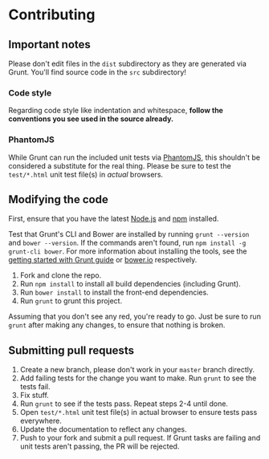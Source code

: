 # Contributing

## Important notes
Please don't edit files in the `dist` subdirectory as they are generated via Grunt. You'll find source code in the `src` subdirectory!

### Code style
Regarding code style like indentation and whitespace, **follow the conventions you see used in the source already.**

### PhantomJS
While Grunt can run the included unit tests via [PhantomJS](http://phantomjs.org/), this shouldn't be considered a substitute for the real thing. Please be sure to test the `test/*.html` unit test file(s) in _actual_ browsers.

## Modifying the code
First, ensure that you have the latest [Node.js](http://nodejs.org/) and [npm](http://npmjs.org/) installed.

Test that Grunt's CLI and Bower are installed by running `grunt --version` and `bower --version`.  If the commands aren't found, run `npm install -g grunt-cli bower`.  For more information about installing the tools, see the [getting started with Grunt guide](http://gruntjs.com/getting-started) or [bower.io](http://bower.io/) respectively.

1. Fork and clone the repo.
1. Run `npm install` to install all build dependencies (including Grunt).
1. Run `bower install` to install the front-end dependencies.
1. Run `grunt` to grunt this project.

Assuming that you don't see any red, you're ready to go. Just be sure to run `grunt` after making any changes, to ensure that nothing is broken.

## Submitting pull requests

1. Create a new branch, please don't work in your `master` branch directly.
1. Add failing tests for the change you want to make. Run `grunt` to see the tests fail.
1. Fix stuff.
1. Run `grunt` to see if the tests pass. Repeat steps 2-4 until done.
1. Open `test/*.html` unit test file(s) in actual browser to ensure tests pass everywhere.
1. Update the documentation to reflect any changes.
1. Push to your fork and submit a pull request. If Grunt tasks are failing and unit tests aren't passing, the PR will be rejected.
